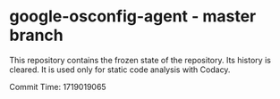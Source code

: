 # google-osconfig-agent - master branch

This repository contains the frozen state of the repository.
Its history is cleared. It is used only for static code
analysis with Codacy.

Commit Time: 1719019065
